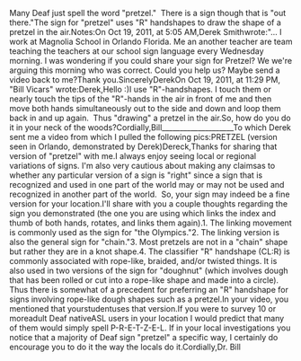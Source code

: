 Many Deaf just spell the word "pretzel."  There is a sign though that 
is "out there."The sign for "pretzel" uses 
"R" handshapes to draw the shape of a pretzel in the air.Notes:On Oct 19, 2011, at 5:05 AM,Derek Smithwrote:"... I work at Magnolia School in Orlando Florida. Me 
an another teacher are team teaching the teachers at our school sign 
language every Wednesday morning. I was wondering if you could share your 
sign for Pretzel? We we're arguing this morning who was correct. Could you 
help us? Maybe send a video back to me?Thank you.SincerelyDerekOn Oct 19, 2011, at 11:29 PM, "Bill Vicars" wrote:Derek,Hello :)I use "R"-handshapes. I touch them or nearly touch the tips of the "R"-hands 
in the air in front of me and then move both hands simultaneously out to the 
side and down and loop them back in and up again.  Thus "drawing" a pretzel 
in the air.So, how do you do it in your neck of the woods?Cordially,Bill____________________To which Derek sent me a video 
from which I pulled the following pics:PRETZEL (version seen in Orlando, demonstrated by Derek)Dereck,Thanks for sharing that version of "pretzel" with me.I always enjoy seeing local or regional variations of signs. I'm also very 
cautious about making any claimsas to whether any particular version of a sign is "right" since a sign that 
is recognized and used in one part of the world may or may not be used and 
recognized in another part of the world.  So, your sign may indeed be a 
fine version for your location.I'll share with you a couple thoughts regarding the sign you demonstrated 
(the one you are using which links the index and thumb of both hands, rotates, and links 
them again).1. The linking movement is commonly used as the sign for "the Olympics."2. The linking version is also the general sign for "chain."3. Most pretzels are not in a "chain" shape but rather they are in a knot 
shape.4. The classifier "R" handshape (CL:R) is commonly associated with rope-like, 
braided, and/or twisted 
things. It is also used in two versions of the sign for "doughnut" 
(which 
involves dough that has been rolled or cut into a rope-like shape and made 
into a circle).  Thus there is somewhat of a precedent for preferring 
an "R" handshape for signs involving rope-like dough shapes such as a 
pretzel.In your video, you mentioned that yourstudentuses that version.If you were to survey 10 or moreadult Deaf nativeASL users in your 
location I would predict that many of them would simply spell P-R-E-T-Z-E-L. 
If in your local investigations you notice that a majority of Deaf sign 
"pretzel" a specific way, I certainly do encourage you to do it the way the 
locals do it.Cordially,Dr. Bill